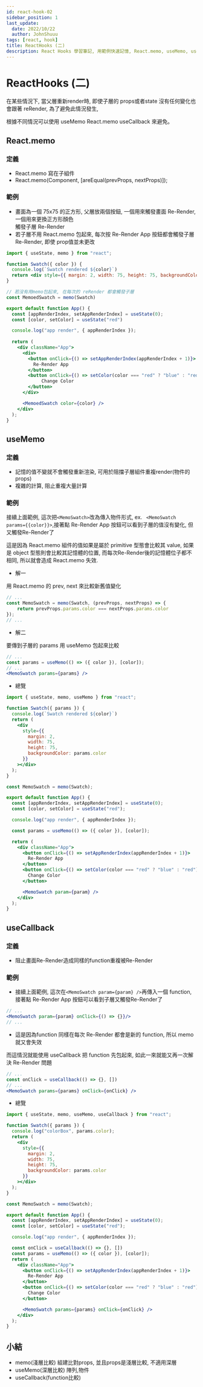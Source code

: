 ```yaml
---
id: react-hook-02
sidebar_position: 1
last_update:
  date: 2022/10/22
  author: JohnShuuu
tags: [react, hook]
title: ReactHooks (二)
description: React Hooks 學習筆記, 用範例快速記憶, React.memo, useMemo, useCallback
---
```

# ReactHooks (二)
在某些情況下, 當父層重新render時, 即使子層的 props或者state 沒有任何變化也會跟著 reRender, 為了避免此情況發生,

根據不同情況可以使用 useMemo React.memo useCallback 來避免。
## React.memo
### 定義

- React.memo 寫在子組件
- React.memo(Component, [areEqual(prevProps, nextProps)]);

### 範例

- 畫面為一個 75x75 的正方形, 父層放兩個按鈕, 一個用來觸發畫面 Re-Render, 一個用來更換正方形顏色  
觸發子層 Re-Render
- 若子層不用 React.memo 包起來, 每次按 Re-Render App 按鈕都會觸發子層 Re-Render, 即使 prop值並未更改

```jsx
import { useState, memo } from "react";

function Swatch({ color }) {
  console.log(`Swatch rendered ${color}`)
  return <div style={{ margin: 2, width: 75, height: 75, backgroundColor: color }}></div>;
}

// 若沒有用memo包起來, 在每次的 reRender 都會觸發子層
const MemoedSwatch = memo(Swatch)

export default function App() {
  const [appRenderIndex, setAppRenderIndex] = useState(0);
  const [color, setColor] = useState("red")

  console.log("app render", { appRenderIndex });
  
  return (
    <div className="App">
      <div>
        <button onClick={() => setAppRenderIndex(appRenderIndex + 1)}>
          Re-Render App
        </button>
        <button onClick={() => setColor(color === "red" ? "blue" : "red")}>
	         Change Color
        </button>
      </div>

      <MemoedSwatch color={color} />
    </div>
  );
}
```

## useMemo
### 定義

- 記憶的值不變就不會觸發重新渲染, 可用於阻擋子層組件重複render(物件的props)
- 複雜的計算, 阻止重複大量計算

### 範例

接續上面範例, 這次把` <MemoSwatch> `改為傳入物件形式, ex. ` <MemoSwatch params={{color}}>`,接著點 Re-Render App 按鈕可以看到子層的值沒有變化, 但又觸發Re-Render了

這是因為 React.memo 組件的值如果是屬於 primitive 型態會比較其 value, 如果是 object 型態則會比較其記憶體的位置, 而每次Re-Render後的記憶體位子都不相同, 所以就會造成 React.memo 失效.

- 解一

用 React.memo 的 prev, next 來比較新舊值變化

```jsx
// ...
const MemoSwatch = memo(Swatch, (prevProps, nextProps) => {
	return prevProps.params.color === nextProps.params.color
});
// ...
```

- 解二

要傳到子層的 params 用 useMemo 包起來比較

```jsx
// ...
const params = useMemo(() => ({ color }), [color]);
// ...
<MemoSwatch params={params} />
```

- 總覽

```jsx
import { useState, memo, useMemo } from "react";

function Swatch({ params }) {
  console.log(`Swatch rendered ${color}`)
  return (
    <div
      style={{
        margin: 2,
        width: 75,
        height: 75,
        backgroundColor: params.color
      }}
    ></div>
  );
}

const MemoSwatch = memo(Swatch);

export default function App() {
  const [appRenderIndex, setAppRenderIndex] = useState(0);
  const [color, setColor] = useState("red");

  console.log("app render", { appRenderIndex });

  const params = useMemo(() => ({ color }), [color]);

  return (
    <div className="App">
      <button onClick={() => setAppRenderIndex(appRenderIndex + 1)}>
        Re-Render App
      </button>
      <button onClick={() => setColor(color === "red" ? "blue" : "red")}>
        Change Color
      </button>

      <MemoSwatch param={param} />
    </div>
  );
}
```

## useCallback
### 定義

- 阻止畫面Re-Render造成同樣的function重複被Re-Render

### 範例

- 接續上面範例, 這次在` <MemoSwatch param={param} /> `再傳入一個 function,接著點 Re-Render App 按鈕可以看到子層又觸發Re-Render了

```jsx
// ...
<MemoSwatch param={param} onClick={() => {}}/> 
// ...
```

- 這是因為function 同樣在每次 Re-Render 都會是新的 function, 所以 memo 就又會失效

而這情況就能使用 useCallback 把 function 先包起來, 如此一來就能又再一次解決 Re-Render 問題

```jsx
// ...
const onClick = useCallback(() => {}, [])
// ...
<MemoSwatch params={params} onClick={onClick} />
```

- 總覽

```jsx
import { useState, memo, useMemo, useCallback } from "react";

function Swatch({ params }) {
  console.log("colorBox", params.color);
  return (
    <div
      style={{
        margin: 2,
        width: 75,
        height: 75,
        backgroundColor: params.color
      }}
    ></div>
  );
}

const MemoSwatch = memo(Swatch);

export default function App() {
  const [appRenderIndex, setAppRenderIndex] = useState(0);
  const [color, setColor] = useState("red");

  console.log("app render", { appRenderIndex });

  const onClick = useCallback(() => {}, [])
  const params = useMemo(() => ({ color }), [color]);
  return (
    <div className="App">
      <button onClick={() => setAppRenderIndex(appRenderIndex + 1)}>
        Re-Render App
      </button>
      <button onClick={() => setColor(color === "red" ? "blue" : "red")}>
        Change Color
      </button>

      <MemoSwatch params={params} onClick={onClick} />
    </div>
  );
}
```

## 小結

- memo(淺層比較) 組建比對props, 並且props是淺層比較, 不適用深層
- useMemo(深層比較) 陣列,物件
- useCallback(function比較)